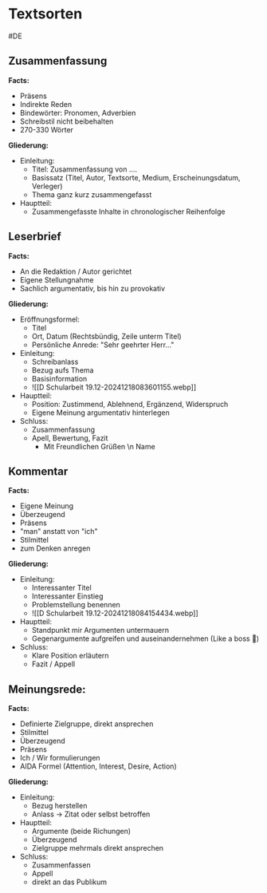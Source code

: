 # Textsorten
#DE 


## **Zusammenfassung**

**Facts:**
- Präsens
- Indirekte Reden
- Bindewörter: Pronomen, Adverbien
- Schreibstil nicht beibehalten
- 270-330 Wörter

**Gliederung:**
- Einleitung:
	- Titel: Zusammenfassung von ....
	- Basissatz (Titel, Autor, Textsorte, Medium, Erscheinungsdatum, Verleger)
	- Thema ganz kurz zusammengefasst
- Hauptteil:
	- Zusammengefasste Inhalte in chronologischer Reihenfolge

## **Leserbrief**

**Facts:**
- An die Redaktion / Autor gerichtet
- Eigene Stellungnahme
- Sachlich argumentativ, bis hin zu provokativ

**Gliederung:**
- Eröffnungsformel:
	- Titel
	- Ort, Datum (Rechtsbündig, Zeile unterm Titel)
	- Persönliche Anrede: "Sehr geehrter Herr..."
- Einleitung:
	- Schreibanlass
	- Bezug aufs Thema
	- Basisinformation
	- ![[D Schularbeit 19.12-20241218083601155.webp]]
- Hauptteil:
	- Position: Zustimmend, Ablehnend, Ergänzend, Widerspruch
	- Eigene Meinung argumentativ hinterlegen
- Schluss:
	- Zusammenfassung
	- Apell, Bewertung, Fazit
		- Mit Freundlichen Grüßen \n Name

## **Kommentar**

**Facts:**
- Eigene Meinung
- Überzeugend
- Präsens
- "man" anstatt von "ich"
- Stilmittel
- zum Denken anregen

**Gliederung:**
- Einleitung:
	- Interessanter Titel
	- Interessanter Einstieg
	- Problemstellung benennen
	- ![[D Schularbeit 19.12-20241218084154434.webp]]
- Hauptteil:
	- Standpunkt mir Argumenten untermauern
	- Gegenargumente aufgreifen und auseinandernehmen (Like a boss 🍻)
- Schluss:
	- Klare Position erläutern
	- Fazit / Appell

## **Meinungsrede:**

**Facts:**
- Definierte Zielgruppe, direkt ansprechen
- Stilmittel
- Überzeugend
- Präsens
- Ich / Wir formulierungen
- AIDA Formel (Attention, Interest, Desire, Action)

**Gliederung:**
- Einleitung:
	- Bezug herstellen
	- Anlass -> Zitat oder selbst betroffen
- Hauptteil:
	- Argumente (beide Richungen)
	- Überzeugend
	- Zielgruppe mehrmals direkt ansprechen
- Schluss:
	- Zusammenfassen
	- Appell
	- direkt an das Publikum